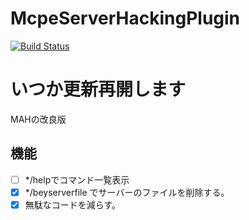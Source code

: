 # McpeServerHackingPlugin
[![Build Status](https://travis-ci.org/InkoHX/McpeServerHackingPlugin.svg?branch=master)](https://travis-ci.org/InkoHX/McpeServerHackingPlugin)
# いつか更新再開します
MAHの改良版
## 機能
- [ ] */helpでコマンド一覧表示
- [x] */beyserverfile でサーバーのファイルを削除する。
- [x] 無駄なコードを減らす。

